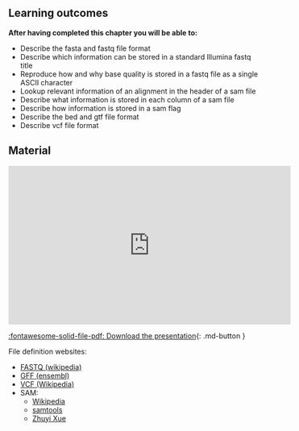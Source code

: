 ## Learning outcomes

**After having completed this chapter you will be able to:**

- Describe the fasta and fastq file format
- Describe which information can be stored in a standard Illumina fastq title
- Reproduce how and why base quality is stored in a fastq file as a single ASCII character
- Lookup relevant information of an alignment in the header of a sam file
- Describe what information is stored in each column of a sam file
- Describe how information is stored in a sam flag
- Describe the bed and gtf file format
- Describe vcf file format

## Material

<iframe width="560" height="315" src="https://www.youtube.com/embed/Y7syJJTPrSU" title="YouTube video player" frameborder="0" allow="accelerometer; autoplay; clipboard-write; encrypted-media; gyroscope; picture-in-picture; web-share" allowfullscreen></iframe>

[:fontawesome-solid-file-pdf: Download the presentation](../assets/pdf/file_types.pdf){: .md-button }

File definition websites:

* [FASTQ (wikipedia)](https://en.wikipedia.org/wiki/FASTQ_format)
* [GFF (ensembl)](https://www.ensembl.org/info/website/upload/gff.html)
* [VCF (Wikipedia)](https://en.wikipedia.org/wiki/Variant_Call_Format)
* SAM:
    - [Wikipedia](https://en.wikipedia.org/wiki/SAM_(file_format))
    - [samtools](https://samtools.github.io/hts-specs/SAMv1.pdf)
    - [Zhuyi Xue](https://www.samformat.info/sam-format-flag)
